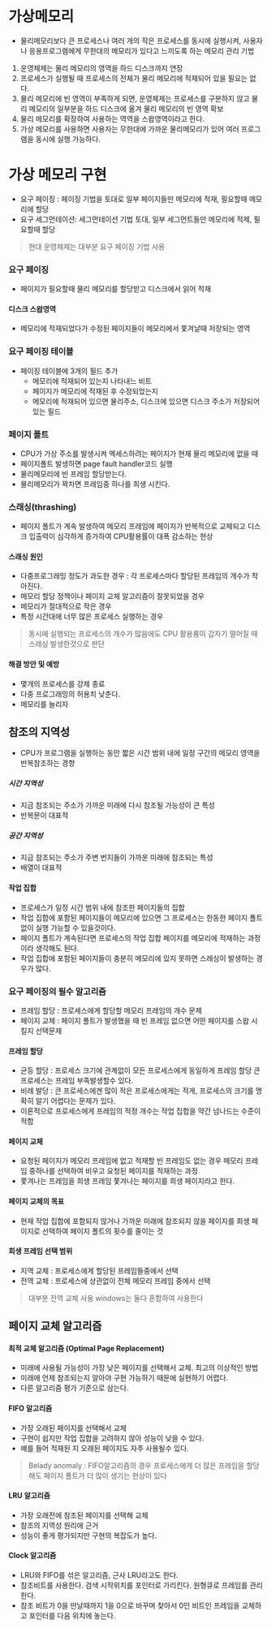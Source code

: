 # 가상메모리
* 물리메모리보다 큰 프로세스나 여러 개의 작은 프로세스를 동시에 실행시켜, 사용자나 응용프로그램에게 무한대의 메모리가 있다고 느끼도록 하는 메모리 관리 기법
1. 운영체제는 물리 메모리의 영역을 하드 디스크까지 연장
2. 프로세스가 실행될 때 프로세스의 전체가 물리 메모리에 적재되어 있을 필요는 없다.
3. 물리 메모리에 빈 영역이 부족하게 되면, 운영체제는 프로세스를 구분하지 않고 물리 메모리의 일부분을 하드 디스크에 옮겨 물리 메모리의 빈 영역 확보
4. 물리 메모리를 확장하여 사용하는 역역을 스왑영역이라고 한다.
5. 가상 메모리를 사용하면 사용자는 무한대에 가까운 물리메모리가 있어 여러 프로그램을 동시에 실행 가능하다.


# 가상 메모리 구현
* 요구 페이징 : 페이징 기법을 토대로 일부 페이지들만 메모리에 적재, 필요할때 메모리에 할당
* 요구 세그먼테이션: 세그먼테이션 기법 토대, 일부 세그먼트들만 메모리에 적제, 필요할때 할당
> 현대 운영체제는 대부분 요구 페이징 기법 사용

### 요구 페이징
* 페이지가 필요할때 물리 메모리를 할당받고 디스크에서 읽어 적재

#### 디스크 스왑영역
* 메모리에 적재되었다가 수정된 페이지들이 메모리에서 쫓겨날때 저장되는 영역

### 요구 페이징 테이블
* 페이징 테이블에 3개의 필드 추가
  - 메모리에 적재되어 있는지 나타내느 비트
  - 페이지가 메모리에 적재된 후 수정되었는지
  - 메모리에 적재되어 있으면 물리주소, 디스크에 있으면 디스크 주소가 저장되어 있는 필드

### 페이지 폴트
* CPU가 가상 주소를 발생시켜 엑세스하려는 페이지가 현재 물리 메모리에 없을 때
* 페이지폴트 발생하면 page fault handler코드 실행
* 물리메모리에 빈 프레임 할당받는다.
* 물리메모리가 꽉차면 프레임중 하나를 희생 시킨다.


### 스래싱(thrashing)
* 페이지 폴트가 계속 발생하여 메모리 프레임에 페이지가 반복적으로 교체되고 디스크 입출력이 심각하게 증가하여 CPU활용률이 대폭 감소하는 현상

#### 스래싱 원인
* 다중프로그래밍 정도가 과도한 경우 : 각 프로세스마다 할당된 프레임의 개수가 작아진다.
* 메모리 할당 정책이나 페이지 교체 알고리즘이 잘못되었을 경우
* 메모리가 절대적으로 작은 경우
* 특정 시간대에 너무 많은 프로세스 실행하는 경우
> 동시에 실행되는 프로세스의 개수가 많음에도 CPU 활용륭이 갑자기 떨어질 때 스레싱 발생한것으로 판단

#### 해결 방안 및 예방
* 몇개의 프로세스를 강제 종료
* 다중 프로그래밍의 허용치 낮춘다.
* 메모리를 늘리자

## 참조의 지역성
* CPU가 프로그램을 실행하는 동안 짧은 시간 범위 내에 일정 구간의 메모리 영역을 반복참조하는 경향

##### 시간 지역성
* 지금 참조되는 주소가 가까운 미래에 다시 참조될 가능성이 큰 특성
* 반복문이 대표적

##### 공간 지역성
* 지금 참조되는 주소가 주변 번지들이 가까운 미래에 참조되는 특성
* 배열이 대표적

#### 작업 집합
* 프로세스가 일정 시간 범위 내에 참조한 페이지들의 집합
* 작업 집합에 포함된 페이지들이 메모리에 있으면 그 프로세스는 한동한 페이지 폴트 없이 실행 가능할 수 있을것이다.
* 페이지 폴트가 계속된다면 프로세스의 작업 집합 페이지를 메모리에 적재하는 과정이라 생각해도 된다.
* 작업 집합에 포함된 페이지들이 충분히 메모리에 있지 못하면 스래싱이 발생하는 경우가 많다.

### 요구 페이징의 필수 알고리즘
* 프레임 할당 : 프로세스에게 할당할 메모리 프레임의 개수 문제
* 페이지 교체 : 페이지 폴트가 발생했을 때 빈 프레임 없으면 어떤 페이지를 스왑 시킬지 선택문제

#### 프레임 할당
* 균등 할당 : 프로세스 크기에 관계없이 모든 프로세스에게 동일하게 프레임 할당 큰 프로세스는 프레임 부족발생할수 있다.
* 비례 발당 : 큰 프로세스에겐 많이 작은 프로세스에게는 적게, 프로세스의 크기를 명확히 알기 어렵다는 문제가 있다.
* 이론적으로 프로세스에게 프레임의 적정 개수는 작업 집합을 약간 넘나드는 수준이 적합


#### 페이지 교체
* 요청된 페이지가 메모리 프레임에 없고 적재할 빈 프레임도 없는 경우 메모리 프레임 중하나를 선택하여 비우고 요청된 페이지를 적재하는 과정
* 쫓겨나는 프레임을 희생 프레임 쫓겨나는 페이지를 희생 페이지라고 한다.

#### 페이지 교체의 목표
* 현재 작업 집합에 포함되지 않거나 가까운 미래에 참조되지 않을 페이지를 희생 페이지로 선택하여 페이지 폴트의 횟수를 줄이는 것

#### 희생 프레임 선택 범위
* 지역 교체 : 프로세스에게 할당된 프레임들중에서 선택
* 전역 교체 : 프로세스에 상관없이 전체 메모리 프레임 중에서 선택
> 대부분 전역 교체 사용 windows는 둘다 혼합하여 사용한다

## 페이지 교체 알고리즘

#### 최적 교체 알고리즘 (Optimal Page Replacement)
* 미래에 사용될 가능성이 가장 낮은 페이지를 선택해서 교체. 최고의 이상적인 방법
* 미래에 언제 참조되는지 알아야 구현 가능하기 때문에 실현하기 어렵다.
* 다른 알고리즘 평가 기준으로 삼는다.

#### FIFO 알고리즘
* 가장 오래된 페이지를 선택해서 교체
* 구현이 쉽지만 작업 집합을 고려하지 않아 성능이 낮을 수 있다.
* 예를 들어 적재된 지 오래된 페이지도 자주 사용될수 있다.
> Belady anomaly : FIFO알고리즘의 경우 프로세스에게 더 많은 프레임을 할당해도 페이지 폴트가 더 많이 생기는 현상이 있다


#### LRU 알고리즘
* 가장 오래전에 참조된 페이지를 선택해 교체
* 참조의 지역성 원리에 근거
* 성능이 좋게 평가되지만 구현의 복잡도가 높다.

#### Clock 알고리즘
* LRU와 FIFO를 섞은 알고리즘, 근사 LRU라고도 한다.
* 참조비트를 사용한다. 검색 시작위치를 포인터로 가리킨다. 원형큐로 프레임를 관리한다.
* 참조 비트가 0을 만날때까지 1을 0으로 바꾸며 찾아서 0인 비트인 프레임을 교체하고 포인터를 다음 위치에 놓는다.
